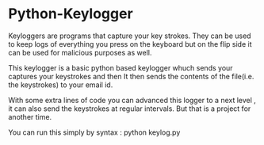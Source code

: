 # Python-Keylogger

Keyloggers are programs that capture your key strokes. They can be used to keep logs of everything you press on the keyboard but on the flip side it can be used for malicious purposes as well.

This keylogger is a basic python based keylogger whuch sends your captures your keystrokes and then It then sends the contents of the file(i.e. the keystrokes) to your email id.

With some extra lines of code you can advanced this logger to a next level , it can also send the keystrokes at regular intervals. But that is a project for another time.

You can run this simply by syntax : python keylog.py

